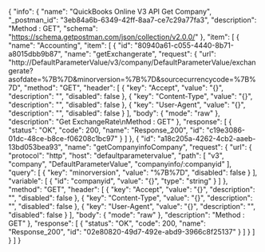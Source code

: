 {
  "info": {
    "name": "QuickBooks Online V3 API Get Company",
    "_postman_id": "3eb84a6b-6349-42ff-8aa7-ce7c29a77fa3",
    "description": "Method : GET",
    "schema": "https://schema.getpostman.com/json/collection/v2.0.0/"
  },
  "item": [
    {
      "name": "Accounting",
      "item": [
        {
          "id": "80940a61-c055-4440-8b71-a8015dbb9b87",
          "name": "getExchangerate",
          "request": {
            "url": "http://DefaultParameterValue/v3/company/DefaultParameterValue/exchangerate?asofdate=%7B%7D&minorversion=%7B%7D&sourcecurrencycode=%7B%7D",
            "method": "GET",
            "header": [
              {
                "key": "Accept",
                "value": "{}",
                "description": "",
                "disabled": false
              },
              {
                "key": "Content-Type",
                "value": "{}",
                "description": "",
                "disabled": false
              },
              {
                "key": "User-Agent",
                "value": "{}",
                "description": "",
                "disabled": false
              }
            ],
            "body": {
              "mode": "raw"
            },
            "description": "Get ExchangeRate\nMethod : GET"
          },
          "response": [
            {
              "status": "OK",
              "code": 200,
              "name": "Response_200",
              "id": "c19e3086-01dc-48ce-b8ce-f06208c1bc97"
            }
          ]
        },
        {
          "id": "a18c205a-4262-4cb2-aaeb-13bd053bea93",
          "name": "getCompanyinfoCompany",
          "request": {
            "url": {
              "protocol": "http",
              "host": "defaultparametervalue",
              "path": [
                "v3",
                "company",
                "DefaultParameterValue",
                "companyinfo/:companyid"
              ],
              "query": [
                {
                  "key": "minorversion",
                  "value": "%7B%7D",
                  "disabled": false
                }
              ],
              "variable": [
                {
                  "id": "companyid",
                  "value": "{}",
                  "type": "string"
                }
              ]
            },
            "method": "GET",
            "header": [
              {
                "key": "Accept",
                "value": "{}",
                "description": "",
                "disabled": false
              },
              {
                "key": "Content-Type",
                "value": "{}",
                "description": "",
                "disabled": false
              },
              {
                "key": "User-Agent",
                "value": "{}",
                "description": "",
                "disabled": false
              }
            ],
            "body": {
              "mode": "raw"
            },
            "description": "Method : GET"
          },
          "response": [
            {
              "status": "OK",
              "code": 200,
              "name": "Response_200",
              "id": "02e80820-49d7-492e-abd9-3966c8f25137"
            }
          ]
        }
      ]
    }
  ]
}